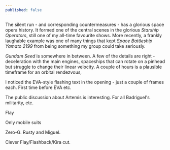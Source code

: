 ```yaml
---
published: false
---
```


The silent run - and corresponding countermeasures - has a glorious space opera history. It formed one of the central scenes in the glorious *Starship Operators*, still one of my all-time favourite shows. More recently, a frankly laughable example was one of many things that kept *Space Battleship Yamato 2199* from being something my group could take seriously.

*Gundam Seed* is somewhere in between. A few of the details are right - deceleration with the main engines, spaceships that can rotate on a pinhead but struggle to change their linear velocity. A couple of hours is a plausible timeframe for an orbital rendezvous, 

I noticed the EVA-style flashing text in the opening - just a couple of frames each. First time before EVA etc.

The public discussion about Artemis is interesting. For all Badriguel's militarity, etc.

Flay

Only mobile suits

Zero-G. Rusty and Miguel.

Clever Flay/Flashback/Kira cut.